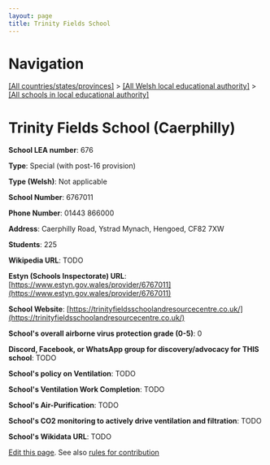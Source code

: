 ```yaml
---
layout: page
title: Trinity Fields School
---
```

# Navigation

[[All countries/states/provinces]](../../..) > [[All Welsh local educational authority]](../..) > [[All schools in local educational authority]](..)

# Trinity Fields School (Caerphilly)

**School LEA number**: 676

**Type**: Special (with post-16 provision)

**Type (Welsh)**: Not applicable

**School Number**: 6767011

**Phone Number**: 01443 866000

**Address**: Caerphilly Road, Ystrad Mynach, Hengoed, CF82 7XW

**Students**: 225

**Wikipedia URL**: TODO

**Estyn (Schools Inspectorate) URL**: [https://www.estyn.gov.wales/provider/6767011](https://www.estyn.gov.wales/provider/6767011)

**School Website**: [https://trinityfieldsschoolandresourcecentre.co.uk/](https://trinityfieldsschoolandresourcecentre.co.uk/)

**School's overall airborne virus protection grade (0-5)**: 0

**Discord, Facebook, or WhatsApp group for discovery/advocacy for THIS school**: TODO

**School's policy on Ventilation**: TODO

**School's Ventilation Work Completion**: TODO

**School's Air-Purification**: TODO

**School's CO2 monitoring to actively drive ventilation and filtration**: TODO

**School's Wikidata URL**: TODO




[Edit this page](https://github.com/ventilate-schools/Wales/edit/prif/./Caerphilly/Trinity_Fields_School.md). See also [rules for contribution](../../../contribution-rules/)
